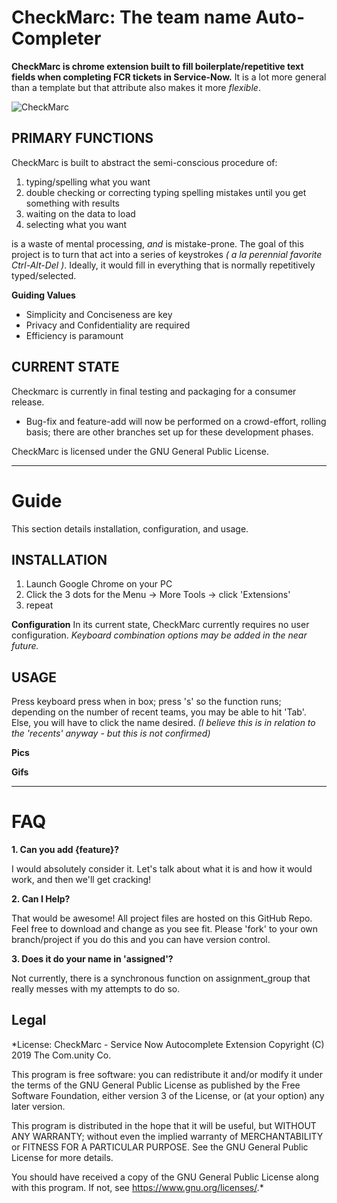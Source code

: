 CheckMarc: The team name Auto-Completer
=================

**CheckMarc is chrome extension built to fill boilerplate/repetitive text fields when completing FCR tickets in Service-Now.** It is a lot more general than a template but that attribute also makes it more *flexible*.

![CheckMarc](https://github.com/yoh786/checkmarc/blob/CSMRR/chrome-extension/icos/gren128.png
"CheckMarc icon")

PRIMARY FUNCTIONS
-----------------

CheckMarc is built to abstract the semi-conscious procedure of:

1. typing/spelling what you want
2. double checking or correcting typing spelling mistakes until you get something with results
3. waiting on the data to load
4. selecting what you want

is a waste of mental processing, *and* is mistake-prone. The goal of this project is to turn that act into a series of keystrokes *( a la perennial favorite Ctrl-Alt-Del )*. Ideally, it would fill in everything that is normally repetitively typed/selected.

**Guiding Values**

- Simplicity and Conciseness are key
- Privacy and Confidentiality are required
- Efficiency is paramount


CURRENT STATE
---

Checkmarc is currently in final testing and packaging for a consumer release.

- Bug-fix and feature-add will now be performed on a crowd-effort, rolling basis; there are other branches set up for these development phases.

CheckMarc is licensed under the GNU  General Public License.

------------------

Guide
======
This section details installation, configuration, and usage.

INSTALLATION
-----

1. Launch Google Chrome on your PC
2. Click the 3 dots for the Menu -> More Tools -> click 'Extensions'
3. repeat

**Configuration**
In its current state, CheckMarc currently requires no user configuration.
*Keyboard combination options may be added in the near future.*

USAGE
-----

Press keyboard press when in box; press 's' so the function runs; depending on the number of recent teams, you may be able to hit 'Tab'. Else, you will have to click the name desired.
*(I believe this is in relation to the 'recents' anyway - but this is not confirmed)*

**Pics**

**Gifs**

--------------------------

FAQ
=====

**1. Can you add {feature}?**

I would absolutely consider it. Let's talk about what it is and
how it would work, and then we'll get cracking!

**2. Can I Help?**

That would be awesome! All project files are hosted on this GitHub Repo. Feel free to download and change as you see fit. Please 'fork' to your own branch/project if you do this and you can have version control.

**3. Does it do your name in 'assigned'?**

Not currently, there is a synchronous function on assignment_group that really messes with my attempts to do so.

Legal
-----
*License:
CheckMarc - Service Now Autocomplete Extension
Copyright (C) 2019  The Com.unity Co.

This program is free software: you can redistribute it and/or modify
it under the terms of the GNU General Public License as published by
the Free Software Foundation, either version 3 of the License, or
(at your option) any later version.

This program is distributed in the hope that it will be useful,
but WITHOUT ANY WARRANTY; without even the implied warranty of
MERCHANTABILITY or FITNESS FOR A PARTICULAR PURPOSE.  See the
GNU General Public License for more details.

You should have received a copy of the GNU General Public License
along with this program.  If not, see <https://www.gnu.org/licenses/>.*
